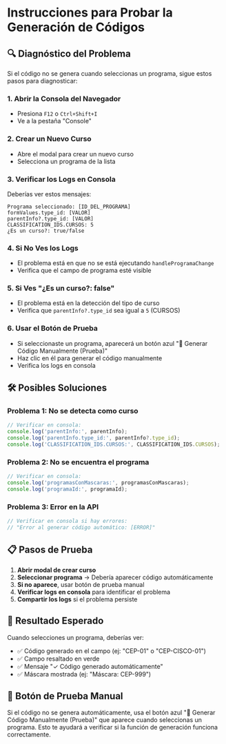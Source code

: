 # Instrucciones para Probar la Generación de Códigos

## 🔍 **Diagnóstico del Problema**

Si el código no se genera cuando seleccionas un programa, sigue estos pasos para diagnosticar:

### 1. **Abrir la Consola del Navegador**
- Presiona `F12` o `Ctrl+Shift+I`
- Ve a la pestaña "Console"

### 2. **Crear un Nuevo Curso**
- Abre el modal para crear un nuevo curso
- Selecciona un programa de la lista

### 3. **Verificar los Logs en Consola**
Deberías ver estos mensajes:
```
Programa seleccionado: [ID_DEL_PROGRAMA]
formValues.type_id: [VALOR]
parentInfo?.type_id: [VALOR]
CLASSIFICATION_IDS.CURSOS: 5
¿Es un curso?: true/false
```

### 4. **Si No Ves los Logs**
- El problema está en que no se está ejecutando `handleProgramaChange`
- Verifica que el campo de programa esté visible

### 5. **Si Ves "¿Es un curso?: false"**
- El problema está en la detección del tipo de curso
- Verifica que `parentInfo?.type_id` sea igual a `5` (CURSOS)

### 6. **Usar el Botón de Prueba**
- Si seleccionaste un programa, aparecerá un botón azul "🔧 Generar Código Manualmente (Prueba)"
- Haz clic en él para generar el código manualmente
- Verifica los logs en consola

## 🛠️ **Posibles Soluciones**

### **Problema 1: No se detecta como curso**
```javascript
// Verificar en consola:
console.log('parentInfo:', parentInfo);
console.log('parentInfo.type_id:', parentInfo?.type_id);
console.log('CLASSIFICATION_IDS.CURSOS:', CLASSIFICATION_IDS.CURSOS);
```

### **Problema 2: No se encuentra el programa**
```javascript
// Verificar en consola:
console.log('programasConMascaras:', programasConMascaras);
console.log('programaId:', programaId);
```

### **Problema 3: Error en la API**
```javascript
// Verificar en consola si hay errores:
// "Error al generar código automático: [ERROR]"
```

## 📋 **Pasos de Prueba**

1. **Abrir modal de crear curso**
2. **Seleccionar programa** → Debería aparecer código automáticamente
3. **Si no aparece**, usar botón de prueba manual
4. **Verificar logs en consola** para identificar el problema
5. **Compartir los logs** si el problema persiste

## 🎯 **Resultado Esperado**

Cuando selecciones un programa, deberías ver:
- ✅ Código generado en el campo (ej: "CEP-01" o "CEP-CISCO-01")
- ✅ Campo resaltado en verde
- ✅ Mensaje "✓ Código generado automáticamente"
- ✅ Máscara mostrada (ej: "Máscara: CEP-999")

## 🔧 **Botón de Prueba Manual**

Si el código no se genera automáticamente, usa el botón azul "🔧 Generar Código Manualmente (Prueba)" que aparece cuando seleccionas un programa. Esto te ayudará a verificar si la función de generación funciona correctamente. 